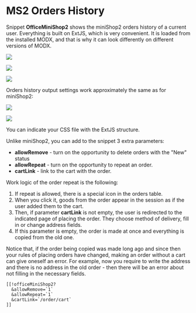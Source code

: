 # MS2 Orders History

Snippet **OfficeMiniShop2** shows the miniShop2 orders history of a current user.
Everything is built on ExtJS, which is very convenient. It is loaded from the installed MODX, and that is why it can look differently on different versions of MODX.

[![](https://file.modx.pro/files/c/b/f/cbf808da0f481e1c746144a9549c61ccs.jpg)](https://file.modx.pro/files/c/b/f/cbf808da0f481e1c746144a9549c61cc.png)

[![](https://file.modx.pro/files/8/f/e/8fe7aa15248aa16bf8f4509e15093fd5s.jpg)](https://file.modx.pro/files/8/f/e/8fe7aa15248aa16bf8f4509e15093fd5.png)

[![](https://file.modx.pro/files/9/7/d/97d83a9dad06a604428a859f391110fds.jpg)](https://file.modx.pro/files/9/7/d/97d83a9dad06a604428a859f391110fd.png)

Orders history output settings work approximately the same as for miniShop2:

[![](https://file.modx.pro/files/6/f/2/6f2a563d97bbea76516b74dc9c80baads.jpg)](https://file.modx.pro/files/6/f/2/6f2a563d97bbea76516b74dc9c80baad.png)

[![](https://file.modx.pro/files/c/a/1/ca1a88011b00b8c35f17a0858cb9e531s.jpg)](https://file.modx.pro/files/c/a/1/ca1a88011b00b8c35f17a0858cb9e531.png)

You can indicate your CSS file with the ExtJS structure.

Unlike miniShop2, you can add to the snippet 3 extra parameters:

- **allowRemove** - turn on the opportunity to delete orders with the "New" status
- **allowRepeat** - turn on the opportunity to repeat an order.
- **cartLink** - link to the cart with the order.

Work logic of the order repeat is the following:

1. If repeat is allowed, there is a special icon in the orders table.
2. When you click it, goods from the order appear in the session as if the user added them to the cart.
3. Then, if parameter **cartLink** is not empty, the user is redirected to the indicated page of placing the order. They choose method of delivery, fill in or change address fields.
4. If this parameter is empty, the order is made at once and everything is copied from the old one.

Notice that, if the order being copied was made long ago and since then your rules of placing orders have changed, making an order without a cart can give oneself an error.
For example, now you require to write the address and there is no address in the old order - then there will be an error about not filling in the necessary fields.

```modx
[[!officeMiniShop2?
  &allowRemove=`1`
  &allowRepeat=`1`
  &cartLink=`/order/cart`
]]
```
